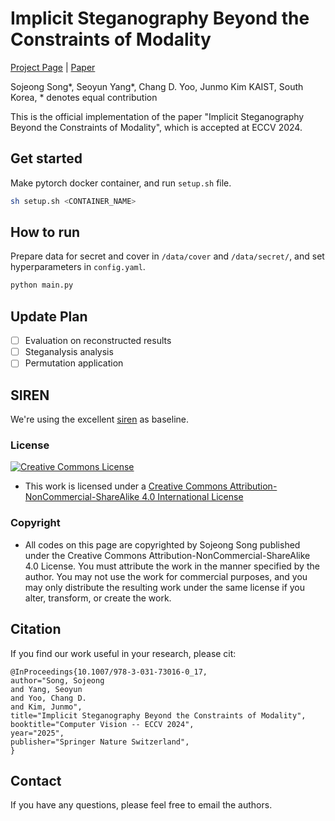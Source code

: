 # Implicit Steganography Beyond the Constraints of Modality

[Project Page](https://inrsteg.github.io/) | [Paper](https://arxiv.org/abs/2312.05496)

Sojeong Song*, Seoyun Yang*, Chang D. Yoo, Junmo Kim
KAIST, South Korea, * denotes equal contribution

This is the official implementation of the paper "Implicit Steganography Beyond the Constraints of Modality", which is accepted at ECCV 2024.

## Get started
Make pytorch docker container, and run `setup.sh` file.
```bash
sh setup.sh <CONTAINER_NAME>
```

## How to run
Prepare data for secret and cover in `/data/cover` and `/data/secret/`, and set hyperparameters in `config.yaml`.

```bash
python main.py
```

## Update Plan
- [ ] Evaluation on reconstructed results
- [ ] Steganalysis analysis
- [ ] Permutation application

## SIREN
We're using the excellent [siren](https://github.com/vsitzmann/siren/tree/master?tab=readme-ov-file) as baseline.

### License
<a rel="license" href="http://creativecommons.org/licenses/by-nc-sa/4.0/"><img alt="Creative Commons License" style="border-width:0" src="https://i.creativecommons.org/l/by-nc-sa/4.0/88x31.png" /></a>
- This work is licensed under a [Creative Commons Attribution-NonCommercial-ShareAlike 4.0 International License](http://creativecommons.org/licenses/by-nc-sa/4.0/)

### Copyright
- All codes on this page are copyrighted by Sojeong Song published under the Creative Commons Attribution-NonCommercial-ShareAlike 4.0 License. You must attribute the work in the manner specified by the author. You may not use the work for commercial purposes, and you may only distribute the resulting work under the same license if you alter, transform, or create the work.

## Citation
If you find our work useful in your research, please cit:

```
@InProceedings{10.1007/978-3-031-73016-0_17,
author="Song, Sojeong
and Yang, Seoyun
and Yoo, Chang D.
and Kim, Junmo",
title="Implicit Steganography Beyond the Constraints of Modality",
booktitle="Computer Vision -- ECCV 2024",
year="2025",
publisher="Springer Nature Switzerland",
}
```

## Contact
If you have any questions, please feel free to email the authors.

